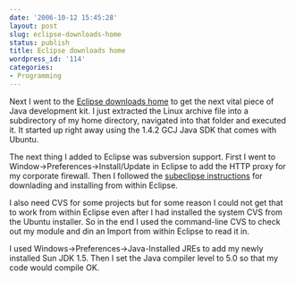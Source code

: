 ```yaml
---
date: '2006-10-12 15:45:28'
layout: post
slug: eclipse-downloads-home
status: publish
title: Eclipse downloads home
wordpress_id: '114'
categories:
- Programming
---
```


Next I went to the [Eclipse downloads home](http://www.eclipse.org/downloads/) to get the next vital piece of Java development kit.  I just extracted the Linux archive file into a subdirectory of my home directory, navigated into that folder and executed it.  It started up right away using the 1.4.2 GCJ Java SDK that comes with Ubuntu.


The next thing I added to Eclipse was subversion support.  First I went to Window->Preferences->Install/Update in Eclipse to add the HTTP proxy for my corporate firewall.  Then I followed the [subeclipse instructions](http://subclipse.tigris.org/install.html) for downlading and installing from within Eclipse.

I also need CVS for some projects but for some reason I could not get that to work from within Eclipse even after I had installed the system CVS from the Ubuntu installer.  So in the end I used the command-line CVS to check out my module and din an Import from within Eclipse to read it in.

I used Windows->Preferences->Java-Installed JREs to add my newly installed Sun JDK 1.5.  Then I set the Java compiler level to 5.0 so that my code would compile OK.

